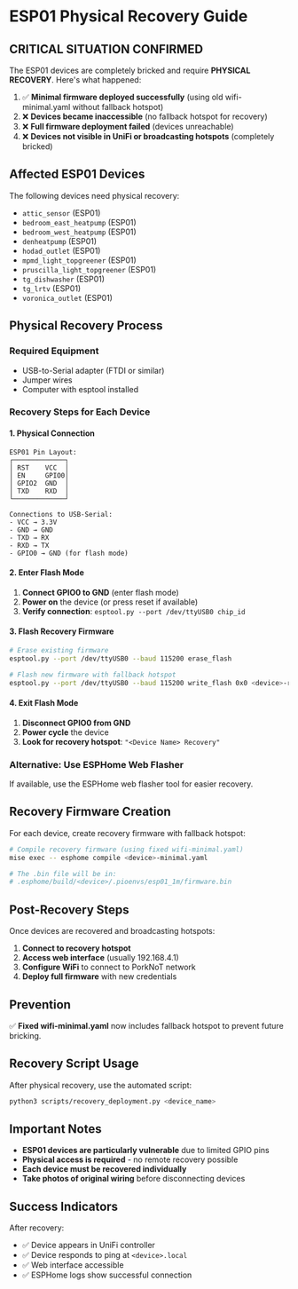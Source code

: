 # ESP01 Physical Recovery Guide

## CRITICAL SITUATION CONFIRMED

The ESP01 devices are completely bricked and require **PHYSICAL RECOVERY**.
Here's what happened:

1. ✅ **Minimal firmware deployed successfully** (using old wifi-minimal.yaml
   without fallback hotspot)
2. ❌ **Devices became inaccessible** (no fallback hotspot for recovery)
3. ❌ **Full firmware deployment failed** (devices unreachable)
4. ❌ **Devices not visible in UniFi or broadcasting hotspots** (completely
   bricked)

## Affected ESP01 Devices

The following devices need physical recovery:
- `attic_sensor` (ESP01)
- `bedroom_east_heatpump` (ESP01)
- `bedroom_west_heatpump` (ESP01)
- `denheatpump` (ESP01)
- `hodad_outlet` (ESP01)
- `mpmd_light_topgreener` (ESP01)
- `pruscilla_light_topgreener` (ESP01)
- `tg_dishwasher` (ESP01)
- `tg_lrtv` (ESP01)
- `voronica_outlet` (ESP01)

## Physical Recovery Process

### Required Equipment
- USB-to-Serial adapter (FTDI or similar)
- Jumper wires
- Computer with esptool installed

### Recovery Steps for Each Device

#### 1. Physical Connection

```text
ESP01 Pin Layout:
┌─────────────┐
│ RST    VCC  │
│ EN     GPIO0│
│ GPIO2  GND  │
│ TXD    RXD  │
└─────────────┘

Connections to USB-Serial:
- VCC → 3.3V
- GND → GND
- TXD → RX
- RXD → TX
- GPIO0 → GND (for flash mode)
```

#### 2. Enter Flash Mode

1. **Connect GPIO0 to GND** (enter flash mode)
2. **Power on** the device (or press reset if available)
3. **Verify connection**: `esptool.py --port /dev/ttyUSB0 chip_id`

#### 3. Flash Recovery Firmware

```bash
# Erase existing firmware
esptool.py --port /dev/ttyUSB0 --baud 115200 erase_flash

# Flash new firmware with fallback hotspot
esptool.py --port /dev/ttyUSB0 --baud 115200 write_flash 0x0 <device>-recovery.bin
```

#### 4. Exit Flash Mode

1. **Disconnect GPIO0 from GND**
2. **Power cycle** the device
3. **Look for recovery hotspot**: `"<Device Name> Recovery"`

### Alternative: Use ESPHome Web Flasher

If available, use the ESPHome web flasher tool for easier recovery.

## Recovery Firmware Creation

For each device, create recovery firmware with fallback hotspot:

```bash
# Compile recovery firmware (using fixed wifi-minimal.yaml)
mise exec -- esphome compile <device>-minimal.yaml

# The .bin file will be in:
# .esphome/build/<device>/.pioenvs/esp01_1m/firmware.bin
```

## Post-Recovery Steps

Once devices are recovered and broadcasting hotspots:

1. **Connect to recovery hotspot**
2. **Access web interface** (usually 192.168.4.1)
3. **Configure WiFi** to connect to PorkNoT network
4. **Deploy full firmware** with new credentials

## Prevention

✅ **Fixed wifi-minimal.yaml** now includes fallback hotspot to prevent future bricking.

## Recovery Script Usage

After physical recovery, use the automated script:

```bash
python3 scripts/recovery_deployment.py <device_name>
```

## Important Notes

- **ESP01 devices are particularly vulnerable** due to limited GPIO pins
- **Physical access is required** - no remote recovery possible
- **Each device must be recovered individually**
- **Take photos of original wiring** before disconnecting devices

## Success Indicators

After recovery:

- ✅ Device appears in UniFi controller
- ✅ Device responds to ping at `<device>.local`
- ✅ Web interface accessible
- ✅ ESPHome logs show successful connection
